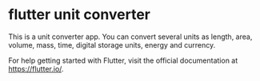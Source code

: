 # flutter unit converter

This is a unit converter app. You can convert several units as length, area, volume, mass, time, digital storage units, energy and currency.

For help getting started with Flutter, visit the official documentation at https://flutter.io/.
